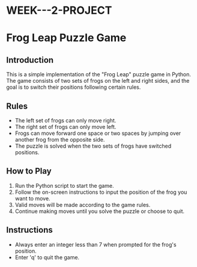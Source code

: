 # WEEK---2-PROJECT
# Frog Leap Puzzle Game

## Introduction

This is a simple implementation of the "Frog Leap" puzzle game in Python. The game consists of two sets of frogs on the left and right sides, and the goal is to switch their positions following certain rules.

## Rules

- The left set of frogs can only move right.
- The right set of frogs can only move left.
- Frogs can move forward one space or two spaces by jumping over another frog from the opposite side.
- The puzzle is solved when the two sets of frogs have switched positions.

## How to Play

1. Run the Python script to start the game.
2. Follow the on-screen instructions to input the position of the frog you want to move.
3. Valid moves will be made according to the game rules.
4. Continue making moves until you solve the puzzle or choose to quit.

## Instructions

- Always enter an integer less than 7 when prompted for the frog's position.
- Enter 'q' to quit the game.
